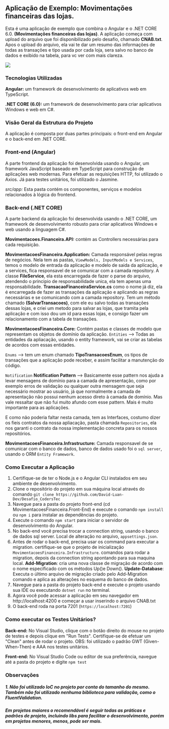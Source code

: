 ## Aplicação de Exemplo: Movimentações financeiras das lojas.
Esta é uma aplicação de exemplo que combina o Angular e o .NET CORE 6.0. **(Movimentações financeiras das lojas)**. A aplicação começa com upload do arquivo que foi disponibilizado pelo desafio, chamado **CNAB.txt**. Apos o upload do arquivo, ela vai te dar um resumo das informações de todas as transações e tipo usada por cada loja, sera salvo no banco de dados e exibido na tabela, para vc ver com mais clareza. 

![](https://yourimageshare.com/ib/O9JwOpkdQN.webp)

### Tecnologias Utilizadas
**Angular:** um framework de desenvolvimento de aplicativos web em TypeScript.

**.NET CORE (6.0):** um framework de desenvolvimento para criar aplicativos Windows e web em C#.
### Visão Geral da Estrutura do Projeto
A aplicação é composta por duas partes principais: o front-end em Angular e o back-end em .NET CORE.

### Front-end (Angular)
A parte frontend da aplicação foi desenvolvida usando o Angular, um framework JavaScript baseado em TypeScript para construção de aplicações web modernas. Para efetuar as requisições HTTP, foi utilizado o Axios. Já para testes unitários, foi utilizado o Jasmine.

*src/app:* Esta pasta contém os componentes, serviços e modelos relacionados à lógica do frontend.

### Back-end (.NET CORE)
A parte backend da aplicação foi desenvolvida usando o .NET CORE, um framework de desenvolvimento robusto para criar aplicativos Windows e web usando a linguagem C#.

**Movimentacoes.Financeira.API:** contém as Controllers necessárias para cada requisição.

**MovimentacoesFinanceira.Application:** Camada responsável pelas regras de negócios. Nela tem as pastas, `ViewModels, InputModels e Services`, temos o modelo de entrada da aplicação e modelo de saida da aplicação, e a services, fica responsavel de se comunicar com a camada repository. A classe **FileService**, ela esta encarregada de fazer o parse do arquivo, atendendo o principio de responsabilidade unica, ela tem apenas uma responsabilidade. **TransacaoFinanceiraService.cs** como o nome já diz, ela é encarregada de fazer as transações da aplicação e aplicando as regras necessárias e se comunicando com a camada repository. Tem um método chamado **(SalvarTransacoes)**, com ele eu salvo todas as transações dessas lojas, e criei um metodo para salvar as lojas, que tramita pela aplicação e com isso dou um id para essas lojas, e consigo fazer um relacionamento com a tabela de transações.

**MovimentacoesFinanceira.Core:** Contém pastas e classes de modelo que representam os objetos de domínio da aplicação.
`Entities` --> Todas as entidades da apliacação, usando o entity framework, vai se criar as tabelas de acordos com essas entidades.

`Enums` --> tem um enum chamado **TipoTransacoesEnum**, os tipos de transações que a aplicação pode receber, e assim facilitar a manutenção do código.

`Notification` **Notification Pattern** --> Basicamente esse pattern nos ajuda a levar mensagens de domínio para a camada de apresentação, como por exemplo erros de validação ou qualquer outra mensagem que seja necessário mostrar ao usuário, já que normalmente a camada de apresentação não possui nenhum acesso direto à camada de domínio. Mas vale ressaltar que não fui muito afundo com esse pattern. Mais é muito importante para as aplicações.

E como não poderia faltar nesta camada, tem as Interfaces, costumo dizer os fieis contratos da nossa apliacação, pasta chamada `Repositories`, ela nos garanti o contrato da nossa implementação concreta para os nossos repositórios.

**MovimentacoesFinanceira.Infrastructure:** Camada responsavel de se comunicar com o banco de dados, banco de dados usado foi o `sql server`, usando o ORM `Entity Framework`. 

### Como Executar a Aplicação
1. Certifique-se de ter o Node.js e o Angular CLI instalados em seu ambiente de desenvolvimento.
2. Clone o repositório do projeto em sua máquina local através do comando `git clone https://github.com/David-Luan-Dev/Desafio_CodersTec`
3. Navegue para a pasta do projeto front-end (cd MovimentacoesFinanceira.Front-End) e execute o comando `npm install` ou `npm i` para instalar as dependências do projeto.
4. Execute o comando `npm start` para iniciar o servidor de desenvolvimento do Angular.
8. No back-end você precisa trocar a connection string, usando o banco de dados sql server. Local de alteração no arquivo, `appsettings.json`.
5. Antes de rodar o back-end, precisa usar os command para executar a migration. certifique-se que o projeto de inicialização `MovimentacoesFinanceira.Infrastructure`. comandos para rodar a migration, depois da connection string apontando para sua maquina local. **Add-Migration**: cria uma nova classe de migração de acordo com o nome especificado com os métodos Up()e Down().
**Update-Database**: Executa o último arquivo de migração criado pelo Add-Migration comando e aplica as alterações no esquema do banco de dados.
5. Navegue para a pasta do projeto back-end e execute o projeto usando sua IDE ou executando `dotnet run` no terminal.
6. Agora você pode acessar a aplicação em seu navegador em http://localhost:4200 e começar a usar inserindo o arquivo CNAB.txt
7. O back-end roda na porta 7201 (`https://localhost:7201`)

### Como executar os Testes Unitários?
**Back-end:** No Visual Studio, clique com o botão direito do mouse no projeto de testes e depois clique em "Run Tests". Certifique-se de efetuar um "Clean" antes de rodar o projeto. OBS: foi utilizado o padrão GWT (Given-When-Then) e AAA nos testes unitários.

**Front-end:** No Visual Studio Code ou editor de sua preferência, navegue até a pasta do projeto e digite `npm test`
### Observações
##### 1. Não foi utilizado IoC no projeto por conta do tamanho do mesmo. Também não foi utilizado nenhuma biblioteca para validação, como o FluentValidation.
##### Em projetos maiores o recomendável é seguir todas as práticas e padrões de projeto, incluindo libs para facilitar o desenvolvimento, porém em projetos menores, menos, pode ser mais.
